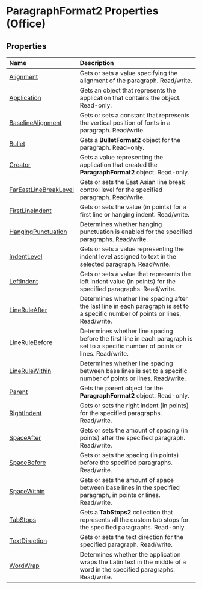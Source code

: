 
# ParagraphFormat2 Properties (Office)

## Properties



|**Name**|**Description**|
|:-----|:-----|
| [Alignment](8651f8e8-6e4d-f9b6-10b4-8ea3ee634bb4.md)|Gets or sets a value specifying the alignment of the paragraph. Read/write.|
| [Application](2535a031-3fbb-3a86-e8f9-f4a91dd2278c.md)|Gets an object that represents the application that contains the object. Read-only.|
| [BaselineAlignment](498b4f51-ed3b-94f4-2db1-afb02eeced40.md)|Gets or sets a constant that represents the vertical position of fonts in a paragraph. Read/write.|
| [Bullet](b47552ad-3519-b466-eeb8-a15bbeac18f7.md)|Gets a  **BulletFormat2** object for the paragraph. Read-only.|
| [Creator](361e1314-965c-0739-0ef8-f6d07e3db259.md)|Gets a value representing the application that created the  **ParagraphFormat2** object. Read-only.|
| [FarEastLineBreakLevel](c837e6f9-280f-37eb-1d9b-6a28b397429c.md)|Gets or sets the East Asian line break control level for the specified paragraph. Read/write.|
| [FirstLineIndent](5568a8c6-eb55-77b9-63a6-cfa453b1c032.md)|Gets or sets the value (in points) for a first line or hanging indent. Read/write.|
| [HangingPunctuation](9e1219b7-f534-eacf-68de-eef53f427ae3.md)|Determines whether hanging punctuation is enabled for the specified paragraphs. Read/write.|
| [IndentLevel](b0f5f02e-54cb-1518-4d46-0b9740010226.md)|Gets or sets a value representing the indent level assigned to text in the selected paragraph. Read/write.|
| [LeftIndent](cf4a4205-9123-505b-0f75-d021ac188035.md)|Gets or sets a value that represents the left indent value (in points) for the specified paragraphs. Read/write.|
| [LineRuleAfter](f26c1375-13de-eb0b-3446-fb2ce173caad.md)|Determines whether line spacing after the last line in each paragraph is set to a specific number of points or lines. Read/write.|
| [LineRuleBefore](8fff6daa-b7de-f490-6137-efc49c45c8dc.md)|Determines whether line spacing before the first line in each paragraph is set to a specific number of points or lines. Read/write.|
| [LineRuleWithin](356a02e9-cc99-9ab6-4ba3-36b0a6d07542.md)|Determines whether line spacing between base lines is set to a specific number of points or lines. Read/write.|
| [Parent](889a6ae2-63dc-32d9-bffe-a9bd58dbf46b.md)|Gets the parent object for the  **ParagraphFormat2** object. Read-only.|
| [RightIndent](7d5f3301-ab4e-5c68-c37b-8cd51d9715e5.md)|Gets or sets the right indent (in points) for the specified paragraphs. Read/write.|
| [SpaceAfter](f00dff14-9d0b-aff5-c323-c1c71b28c127.md)|Gets or sets the amount of spacing (in points) after the specified paragraph. Read/write.|
| [SpaceBefore](2e028be2-72d2-0101-a148-038957851cf2.md)|Gets or sets the spacing (in points) before the specified paragraphs. Read/write.|
| [SpaceWithin](ef911561-d0ea-e321-4505-a400866f6faf.md)|Gets or sets the amount of space between base lines in the specified paragraph, in points or lines. Read/write.|
| [TabStops](66d32bd6-bfca-83c2-65cb-bf8491aa0af4.md)|Gets a  **TabStops2** collection that represents all the custom tab stops for the specified paragraphs. Read-only.|
| [TextDirection](e1a1ce25-0a6f-7c02-ed11-4af6f44a55f6.md)|Gets or sets the text direction for the specified paragraph. Read/write.|
| [WordWrap](5f81d59a-94aa-0cf7-e81d-4013063ad245.md)|Determines whether the application wraps the Latin text in the middle of a word in the specified paragraphs. Read/write.|
